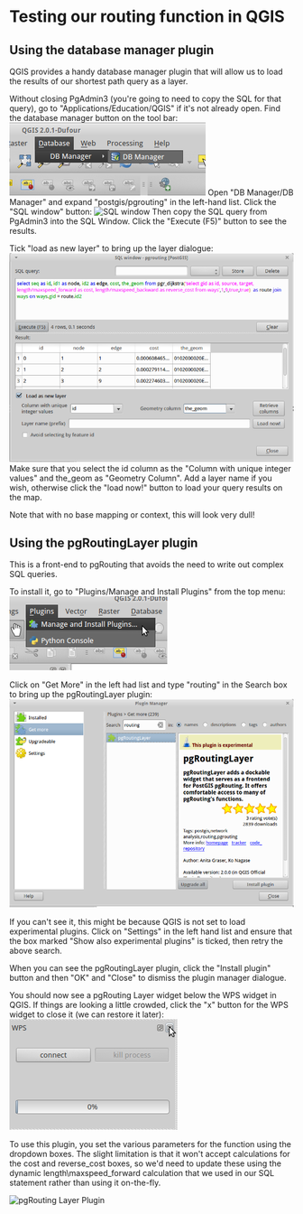 # Testing our routing function in QGIS

## Using the database manager plugin

QGIS provides a handy database manager plugin that will allow us to load the results of our shortest path query as a layer.

Without closing PgAdmin3 (you're going to need to copy the SQL for that query), go to "Applications/Education/QGIS" if it's not already open. Find the database manager button on the tool bar:
![Database Manager](./images/database_manager.png)
Open "DB Manager/DB Manager" and expand "postgis/pgrouting" in the left-hand list. Click the "SQL window" button:
![SQL window](./images/sql-window.png)
Then copy the SQL query from PgAdmin3 into the SQL Window. Click the "Execute (F5)" button to see the results.

Tick "load as new layer" to bring up the layer dialogue:
![Load Layer](./images/load_layer.png)
Make sure that you select the id column as the "Column with unique integer values" and the_geom as "Geometry Column". Add a layer name if you wish, otherwise click the "load now!" button to load your query results on the map.

Note that with no base mapping or context, this will look very dull!

## Using the pgRoutingLayer plugin

This is a front-end to pgRouting that avoids the need to write out complex SQL queries.

To install it, go to "Plugins/Manage and Install Plugins" from the top menu:
![Plugins Manager](./images/load_plugins.png)

Click on "Get More" in the left had list and type "routing" in the Search box to bring up the pgRoutingLayer plugin:
![pgRoutingLayer plugin](./images//pgroutinglayer_plugin.png)

If you can't see it, this might be because QGIS is not set to load experimental plugins. Click on "Settings" in the left hand list and ensure that the box marked "Show also experimental plugins" is ticked, then retry the above search.

When you can see the pgRoutingLayer plugin, click the "Install plugin" button and then "OK" and "Close" to dismiss the plugin manager dialogue.

You should now see a pgRouting Layer widget below the WPS widget in QGIS. If things are looking a little crowded, click the "x" button for the WPS widget to close it (we can restore it later):
![Closing WPS widget](./images/wps_widget.png)

To use this plugin, you set the various parameters for the function using the dropdown boxes. The slight limitation is that it won't accept calculations for the cost and reverse_cost boxes, so we'd need to update these using the dynamic length\maxspeed_forward calculation that we used in our SQL statement rather than using it on-the-fly.

![pgRouting Layer Plugin](./images/pgroutinglater_widget.png)


